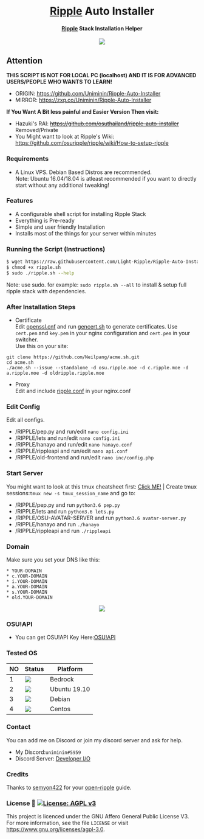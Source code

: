 <h1 align="center">
  <a href=https://ripple.moe>Ripple</a> Auto Installer
</h1>
<h4 align="center"><a href=https://ripple.moe>Ripple</a> Stack Installation Helper</h4>

<p align="center">
  <img src="https://github.com/light-ripple/Ripple-Auto-Installer/blob/master/X/ripple.svg"/>
</p>

## Attention
<b>**THIS SCRIPT IS NOT FOR LOCAL PC (localhost) AND IT IS FOR ADVANCED USERS/PEOPLE WHO WANTS TO LEARN!**</b><br>
* ORIGIN: https://github.com/Uniminin/Ripple-Auto-Installer
* MIRROR: https://zxq.co/Uniminin/Ripple-Auto-Installer

<b>**If You Want A Bit less painful and Easier Version Then visit:**</b><br>
* Hazuki's RAI: ~~https://github.com/osuthailand/ripple-auto-installer~~ Removed/Private
* You Might want to look at Ripple's Wiki: https://github.com/osuripple/ripple/wiki/How-to-setup-ripple

### Requirements
* A Linux VPS. Debian Based Distros are recommended.<br>
Note: Ubuntu 16.04/18.04 is atleast recommended if you want to directly start without any additional tweaking!<br>

### Features
* A configurable shell script for installing Ripple Stack
* Everything is Pre-ready 
* Simple and user friendly Installation
* Installs most of the things for your server within minutes

### Running the Script (Instructions)
```bash
$ wget https://raw.githubusercontent.com/Light-Ripple/Ripple-Auto-Installer/master/Main/ripple.sh
$ chmod +x ripple.sh 
$ sudo ./ripple.sh --help
```
Note: use sudo. for example: `sudo ripple.sh --all` to install & setup full ripple stack with dependencies.

### After Installation Steps
* Certificate  
Edit <a href=https://github.com/light-ripple/Ripple-Auto-Installer/blob/master/Main/openssl.cnf>openssl.cnf</a> and run <a href=https://github.com/light-ripple/Ripple-Auto-Installer/blob/master/Main/gencert.sh>gencert.sh</a> to generate certificates. Use `cert.pem` and `key.pem` in your nginx configuration and `cert.pem` in your switcher.  
Use this on your site:
```
git clone https://github.com/Neilpang/acme.sh.git
cd acme.sh
./acme.sh --issue --standalone -d osu.ripple.moe -d c.ripple.moe -d a.ripple.moe -d oldripple.ripple.moe
```  
* Proxy  
Edit and include <a href=https://github.com/light-ripple/Ripple-Auto-Installer/blob/master/Main/ripple.conf>ripple.conf</a> in your nginx.conf

### Edit Config
Edit all configs.
* /RIPPLE/pep.py and run/edit `nano config.ini`
* /RIPPLE/lets and run/edit `nano config.ini`
* /RIPPLE/hanayo and run/edit `nano hanayo.conf`
* /RIPPLE/rippleapi and run/edit `nano api.conf`
* /RIPPLE/old-frontend and run/edit `nano inc/config.php`

### Start Server
You might want to look at this tmux cheatsheet first: <a href=https://tmuxcheatsheet.com/v>Click ME!</a> |
Create tmux sessions:`tmux new -s tmux_session_name` and go to:
* /RIPPLE/pep.py and run `python3.6 pep.py`
* /RIPPLE/lets and run `python3.6 lets.py`
* /RIPPLE/OSU-AVATAR-SERVER and run `python3.6 avatar-server.py`
* /RIPPLE/hanayo and run `./hanayo`
* /RIPPLE/rippleapi and run `./rippleapi`

### Domain
Make sure you set your DNS like this:
```
* YOUR-DOMAIN
* c.YOUR-DOMAIN
* i.YOUR-DOMAIN
* a.YOUR-DOMAIN
* s.YOUR-DOMAIN
* old.YOUR-DOMAIN
```

<p align="center">
  <img src="https://i.imgur.com/0ksWZR9.png"/>
</p>

### OSU!API
* You can get OSU!API Key Here:<a href=https://old.ppy.sh/p/api>OSU!API</a>


### Tested OS

| NO | Status| Platform|
|----|-------|---------|
|1|[![](https://github.com/light-ripple/Ripple-Auto-Installer/blob/master/X/fail.svg)](https://github.com/uniminin)| Bedrock
|2|[![](https://github.com/light-ripple/Ripple-Auto-Installer/blob/master/X/pass.svg)](https://github.com/uniminin)| Ubuntu 19.10
|3|[![](https://github.com/light-ripple/Ripple-Auto-Installer/blob/master/X/pass.svg)](https://github.com/uniminin)| Debian
|4|[![](https://github.com/light-ripple/Ripple-Auto-Installer/blob/master/X/pass.svg)](https://github.com/uniminin)| Centos

### Contact
You can add me on Discord or join my discord server and ask for help.
* My Discord:`uniminin#5959`
* Discord Server: <a href=https://discord.gg/qyD3sPe>Developer I/O</a>

### Credits
Thanks to <a href=https://github.com/semyon422>semyon422</a> for your <a href=https://github.com/semyon422/open-ripple>open-ripple</a> guide.

### License :scroll: [![License: AGPL v3](https://img.shields.io/badge/License-AGPL%20v3-blue.svg)](https://www.gnu.org/licenses/agpl-3.0)
This project is licenced under the GNU Affero General Public License V3. For more information, see the file `LICENSE` or visit https://www.gnu.org/licenses/agpl-3.0.
